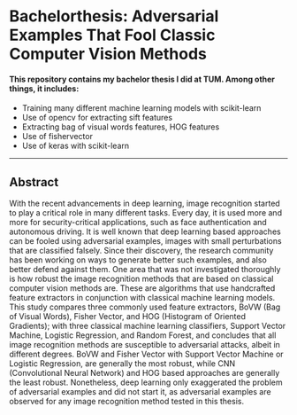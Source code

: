 # Bachelorthesis: Adversarial Examples That Fool Classic Computer Vision Methods

#### This repository contains my bachelor thesis I did at TUM. Among other things, it includes:

- Training many different machine learning models with scikit-learn
- Use of opencv for extracting sift features
- Extracting bag of visual words features, HOG features
- Use of fishervector
- Use of keras with scikit-learn

------------------------------------------------------------------------------------------------------------------------------

## Abstract
With the recent advancements in deep learning, image recognition started to play a critical role in many different tasks. Every day, it is used more and more for security-critical applications, such as face authentication and autonomous driving. It is well known that deep learning based approaches can be fooled using adversarial examples, images with small perturbations that are classified falsely. Since their discovery, the research community has been working on ways to generate better such examples, and also better defend against them. One area that was not investigated thoroughly is how robust the image recognition methods that are based on classical computer vision methods are. These are algorithms that use handcrafted feature extractors in conjunction with classical machine learning models. This study compares three commonly used feature extractors, BoVW (Bag of Visual Words), Fisher Vector, and HOG (Histogram of Oriented Gradients); with three classical machine learning classifiers, Support Vector Machine, Logistic Regression, and Random Forest, and concludes that all image recognition methods are susceptible to adversarial attacks, albeit in different degrees. BoVW and Fisher Vector with Support Vector Machine or Logistic Regression, are generally the most robust, while CNN (Convolutional Neural Network) and HOG based approaches are generally the least robust. Nonetheless, deep learning only exaggerated the problem of adversarial examples and did not start it, as adversarial examples are observed for any image recognition method tested in this thesis.


